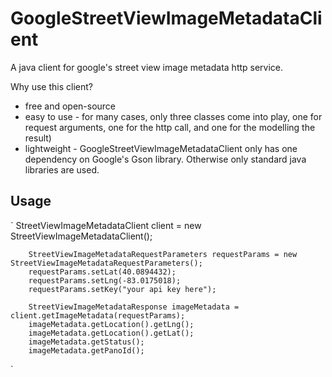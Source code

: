 # GoogleStreetViewImageMetadataClient
A java client for google's street view image metadata http service.

Why use this client?
* free and open-source
* easy to use - for many cases, only three classes come into play, one for request arguments, one for the http call, and one for the modelling the result)
* lightweight - GoogleStreetViewImageMetadataClient only has one dependency on Google's Gson library.  Otherwise only standard java libraries are used.

## Usage
`
        StreetViewImageMetadataClient client = new StreetViewImageMetadataClient();

        StreetViewImageMetadataRequestParameters requestParams = new StreetViewImageMetadataRequestParameters();
        requestParams.setLat(40.0894432);
        requestParams.setLng(-83.0175018);
        requestParams.setKey("your api key here");

        StreetViewImageMetadataResponse imageMetadata = client.getImageMetadata(requestParams);
        imageMetadata.getLocation().getLng();
        imageMetadata.getLocation().getLat();
        imageMetadata.getStatus();
        imageMetadata.getPanoId();
`
